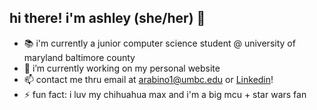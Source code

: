 ## hi there! i'm ashley (she/her) 👋

- 📚 i'm currently a junior computer science student @ university of maryland baltimore county
- 🔭 i’m currently working on my personal website
- 📫 contact me thru email at arabino1@umbc.edu or [Linkedin](https://linkedin.com/in/ajvrabino)!
- ⚡ fun fact: i luv my chihuahua max and i'm a big mcu + star wars fan
